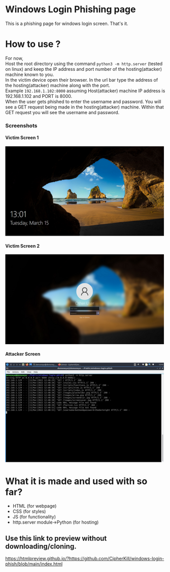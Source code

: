 # Windows Login Phishing page
This is a phishing page for windows login screen. That's it.

# How to use ?
For now,  
Host the root directory using the command `python3 -m http.server` (tested on linux) and keep the IP address
and port number of the hosting(attacker) machine known to you.  
In the victim device open their browser. In the url bar type the address of the hosting(attacker) machine along with the port.  
Example `192.168.1.102:8000` assuming Host(attacker) machine IP address is 192.168.1.102 and PORT is 8000.  
When the user gets phished to enter the username and password. You will see a GET request being made in the hosting(attacker) machine. Within that GET request you will see the username and password.

### Screenshots
#### Victim Screen 1
<img src="https://github.com/CipherKill/windows-login-phish/blob/main/Screenshots/cover(victim).png" width="500px"></img>
#### Victim Screen 2
<img src="https://github.com/CipherKill/windows-login-phish/blob/main/Screenshots/login(victim).png" width="500px"></img>
#### Attacker Screen
<img src="https://github.com/CipherKill/windows-login-phish/blob/main/Screenshots/attacker-screen.jpg" width="500px"></img>


# What it is made and used with so far?
- HTML  (for webpage)
- CSS (for styles)
- JS  (for functionality)
- http.server module->Python (for hosting)

## Use this link to preview without downloading/cloning.  
https://htmlpreview.github.io/?https://github.com/CipherKill/windows-login-phish/blob/main/index.html
